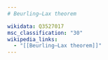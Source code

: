```yaml
---
# Beurling–Lax theorem

wikidata: Q3527017
msc_classification: "30"
wikipedia_links:
  - "[[Beurling–Lax theorem]]"
---
```

